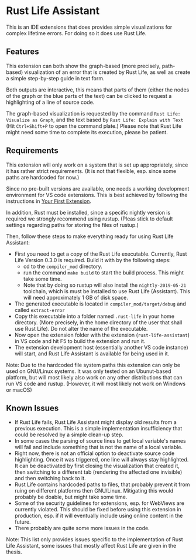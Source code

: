 # Rust Life Assistant

This is an IDE extensions that does provides simple visualizations for complex lifetime errors. For doing so it does use Rust Life.

## Features
This extension can both show the graph-based (more precisely, path-based) visualization of an error that is created by Rust Life, as well as create a simple step-by-step guide in text form.

Both outputs are interactive, this means that parts of them (either the nodes of the graph or the blue parts of the text) can be clicked to request a highlighting of a line of source code.

The graph-based visualization is requested by the command `Rust Life: Visualize as Graph`, and the text based by `Rust Life: Explain with Text` (Hit `Ctrl+Shift+P` to open the command plate.) Please note that Rust Life might need some time to complete its execution, please be patient.

<!-- TODO: provide a better description -->
<!-- Describe specific features of your extension including screenshots of your extension in action. Image paths are relative to this README file.

For example if there is an image subfolder under your extension project workspace:

\!\[feature X\]\(images/feature-x.png\)

> Tip: Many popular extensions utilize animations. This is an excellent way to show off your extension! We recommend short, focused animations that are easy to follow. -->

## Requirements

This extension will only work on a system that is set up appropriately, since it has rather strict requirements. (It is not that flexible, esp. since some paths are hardcoded for now.)

Since no pre-built versions are available, one needs a working development environment for VS code extensions. This is best achieved by following the instructions in [Your First Extension](https://code.visualstudio.com/api/get-started/your-first-extension).

In addition, Rust must be installed, since a specific nightly version is required we strongly recommend using rustup. (Pleas stick to default settings regarding paths for storing the files of rustup.)

Then, follow these steps to make everything ready for using Rust Life Assistant:
- First you need to get a copy of the Rust Life executable. Currently, Rust Life Version 0.3.0 is required. Build it with by the following steps:
    - cd to the `compiler_mod` directory.
    - run the command `make build` to start the build process. This might take some time.
    - Note that by doing so rustup will also install the `nightly-2019-05-21` toolchain, which is must be installed to use Rust Life (Assistant).
      This will need approximately 1 GB of disk space.
- The generated executable is located in `compiler_mod/target/debug` and called `extract-error`
- Copy this executable into a folder named `.rust-life` in your home directory. (More precisely, in the home directory of the user that shall use Rust Life).
  Do not alter the name of the executable.
- Now open the extension folder with the extension (`rust-life-assistant`) in VS code and hit F5 to build the extension and run it.
- The extension development host (essentially another VS code instance) will start, and Rust Life Assistant is available for being used in it.

Note: Due to the hardcoded file system paths this extension can only be used on GNU/Linux systems. It was only tested on an Ubunut-based platform, but will most likely also work on any other distributions that can run VS code and rustup. (However, it will most likely not work on Windows or macOS)

<!-- ## Extension Settings

Include if your extension adds any VS Code settings through the `contributes.configuration` extension point.

For example:

This extension contributes the following settings:

* `myExtension.enable`: enable/disable this extension
* `myExtension.thing`: set to `blah` to do something -->

## Known Issues

- If Rust Life fails, Rust Life Assistant might display old results from a
  previous execution. This is a simple implementation insufficiency that
  could be resolved by a simple clean-up step.
- In some cases the parsing of source lines to get local variable's names will fail and include something that is not the name of a local variable.
- Right now, there is not an official option to deactivate source code highlighting. Once it was triggered, one line will always stay highlighted. It can be deactivated by first closing the visualization that created it, then switching to a different tab (rendering the affected one invisible) and then switching back to it.
- Rust Life contains hardcoded paths to files, that probably prevent it from ruing on different platforms then GNU/Linux. Mitigating this would probably be doable, but might take some time.
- Some of the security guidelines for extensions, esp. for WebViews are currently violated. This should be fixed before using this extension in production, esp. if it will eventually include using online content in the future.
- There probably are quite some more issues in the code.

Note: This list only provides issues specific to the implementation of Rust Life Assistant, some issues that mostly affect Rust Life are given in the thesis.

<!-- ## Release Notes

Users appreciate release notes as you update your extension.

### 1.0.0

Initial release of ...

### 1.0.1

Fixed issue #.

### 1.1.0

Added features X, Y, and Z. -->

<!-- -----------------------------------------------------------------------------------------------------------

## Working with Markdown

**Note:** You can author your README using Visual Studio Code.  Here are some useful editor keyboard shortcuts:

* Split the editor (`Cmd+\` on macOS or `Ctrl+\` on Windows and Linux)
* Toggle preview (`Shift+CMD+V` on macOS or `Shift+Ctrl+V` on Windows and Linux)
* Press `Ctrl+Space` (Windows, Linux) or `Cmd+Space` (macOS) to see a list of Markdown snippets

### For more information

* [Visual Studio Code's Markdown Support](http://code.visualstudio.com/docs/languages/markdown)
* [Markdown Syntax Reference](https://help.github.com/articles/markdown-basics/)

**Enjoy!** -->